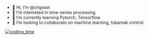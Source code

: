 - 👋 Hi, I’m @chgwan
- 👀 I’m interested in time-series processing
- 🌱 I’m currently learning Pytorch, Tensorflow
- 💞️ I’m looking to collaborate on machine learning, tokamak control.

<!---
chgwan/chgwan is a ✨ special ✨ repository because its `README.md` (this file) appears on your GitHub profile.
You can click the Preview link to take a look at your changes.
--->
[![coding_time](https://wakatime.com/badge/user/0571016d-c94f-49b1-bee0-f3eb9b2d4e34.svg)](https://wakatime.com/@0571016d-c94f-49b1-bee0-f3eb9b2d4e34)
